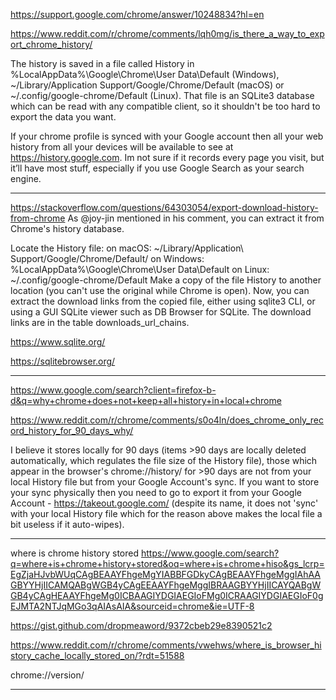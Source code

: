 
https://support.google.com/chrome/answer/10248834?hl=en

https://www.reddit.com/r/chrome/comments/lqh0mg/is_there_a_way_to_export_chrome_history/

The history is saved in a file called History in %LocalAppData%\Google\Chrome\User Data\Default (Windows), ~/Library/Application Support/Google/Chrome/Default (macOS) or ~/.config/google-chrome/Default (Linux). That file is an SQLite3 database which can be read with any compatible client, so it shouldn't be too hard to export the data you want.



If your chrome profile is synced with your Google account then all your web history from all your devices will be available to see at https://history.google.com. Im not sure if it records every page you visit, but it’ll have most stuff, especially if you use Google Search as your search engine.



_____________________



https://stackoverflow.com/questions/64303054/export-download-history-from-chrome
As @joy-jin mentioned in his comment, you can extract it from Chrome's history database.

Locate the History file:
on macOS: ~/Library/Application\ Support/Google/Chrome/Default/
on Windows: %LocalAppData%\Google\Chrome\User Data\Default
on Linux: ~/.config/google-chrome/Default
Make a copy of the file History to another location (you can't use the original while Chrome is open).
Now, you can extract the download links from the copied file, either using sqlite3 CLI, or using a GUI SQLite viewer such as DB Browser for SQLite. The download links are in the table downloads_url_chains.


https://www.sqlite.org/

https://sqlitebrowser.org/

____________________

https://www.google.com/search?client=firefox-b-d&q=why+chrome+does+not+keep+all+history+in+local+chrome


https://www.reddit.com/r/chrome/comments/s0o4ln/does_chrome_only_record_history_for_90_days_why/


I believe it stores locally for 90 days (items >90 days are locally deleted automatically, which regulates the file size of the History file), those which appear in the browser's chrome://history/ for >90 days are not from your local History file but from your Google Account's sync.
If you want to store your sync physically then you need to go to export it from your Google Account - https://takeout.google.com/ (despite its name, it does not 'sync' with your local History file which for the reason above makes the local file a bit useless if it auto-wipes).

_____________________


where is chrome history stored
https://www.google.com/search?q=where+is+chrome+history+stored&oq=where+is+chrome+hiso&gs_lcrp=EgZjaHJvbWUqCAgBEAAYFhgeMgYIABBFGDkyCAgBEAAYFhgeMggIAhAAGBYYHjIICAMQABgWGB4yCAgEEAAYFhgeMggIBRAAGBYYHjIICAYQABgWGB4yCAgHEAAYFhgeMg0ICBAAGIYDGIAEGIoFMg0ICRAAGIYDGIAEGIoF0gEJMTA2NTJqMGo3qAIAsAIA&sourceid=chrome&ie=UTF-8


https://gist.github.com/dropmeaword/9372cbeb29e8390521c2

https://www.reddit.com/r/chrome/comments/vwehws/where_is_browser_history_cache_locally_stored_on/?rdt=51588

chrome://version/


_____________________






